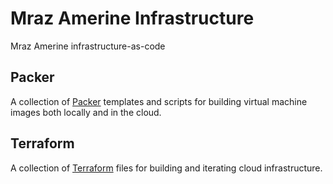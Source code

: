 # Mraz Amerine Infrastructure

Mraz Amerine infrastructure-as-code


## Packer

A collection of [Packer](https://github.com/hashicorp/packer) templates and scripts for building virtual machine images both locally and in the cloud.


## Terraform

A collection of [Terraform](https://github.com/hashicorp/terraform) files for building and iterating cloud infrastructure.
